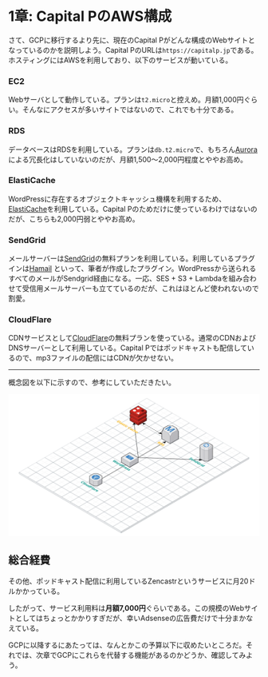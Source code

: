 # 1章: Capital PのAWS構成

さて、GCPに移行するより先に、現在のCapital Pがどんな構成のWebサイトとなっているのかを説明しよう。Capital PのURLは`https://capitalp.jp`である。ホスティングにはAWSを利用しており、以下のサービスが動いている。

### EC2

Webサーバとして動作している。プランは`t2.micro`と控えめ。月額1,000円ぐらい。そんなにアクセスが多いサイトではないので、これでも十分である。

### RDS

データベースはRDSを利用している。プランは`db.t2.micro`で、もちろん[Aurora](https://aws.amazon.com/jp/rds/aurora/)による冗長化はしていないのだが、月額1,500〜2,000円程度とややお高め。

### ElastiCache

WordPressに存在するオブジェクトキャッシュ機構を利用するため、[ElastiCache](https://aws.amazon.com/jp/elasticache/)を利用している。Capital Pのためだけに使っているわけではないのだが、こちらも2,000円弱とややお高め。

### SendGrid

メールサーバーは[SendGrid](https://sendgrid.kke.co.jp)の無料プランを利用している。利用しているプラグインは[Hamail](https://github.com/hametuha/hamail) といって、筆者が作成したプラグイン。WordPressから送られるすべてのメールがSendgrid経由になる。一応、SES + S3 + Lambdaを組み合わせて受信用メールサーバーも立てているのだが、これはほとんど使われないので割愛。

### CloudFlare

CDNサービスとして[CloudFlare](https://www.cloudflare.com)の無料プランを使っている。通常のCDNおよびDNSサーバーとして利用している。Capital Pではポッドキャストも配信しているので、mp3ファイルの配信にはCDNが欠かせない。

--------------

概念図を以下に示すので、参考にしていただきたい。

![現在のAWSにおける構成図](../images/02_01_aws_structure.png)

##  総合経費

その他、ポッドキャスト配信に利用しているZencastrというサービスに月20ドルかかっている。

したがって、サービス利用料は**月額7,000円**ぐらいである。この規模のWebサイトとしてはちょっとかかりすぎだが、幸いAdsenseの広告費だけで十分まかなえている。

GCPに以降するにあたっては、なんとかこの予算以下に収めたいところだ。それでは、次章でGCPにこれらを代替する機能があるのかどうか、確認してみよう。
